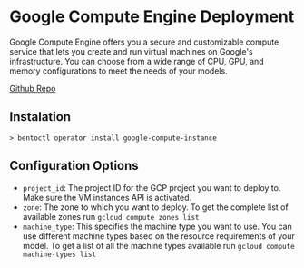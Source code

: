 # Google Compute Engine Deployment

Google Compute Engine offers you a secure and customizable compute service that lets you create and run virtual machines on Google's infrastructure. You can choose from a wide range of CPU, GPU, and memory configurations to meet the needs of your models.

[Github Repo](https://github.com/bentoml/google-compute-engine-deploy)

## Instalation
```
> bentoctl operator install google-compute-instance
```

## Configuration Options
* `project_id`: The project ID for the GCP project you want to deploy to. Make sure the VM instances API is activated. 
* `zone`: The zone to which you want to deploy. To get the complete list of available zones run `gcloud compute zones list`
* `machine_type`: This specifies the machine type you want to use. You can use different machine types based on the resource requirements of your model. To get a list of all the machine types available run `gcloud compute machine-types list`
